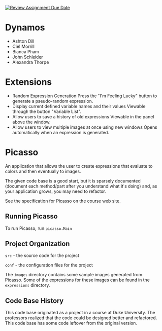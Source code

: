 [![Review Assignment Due Date](https://classroom.github.com/assets/deadline-readme-button-24ddc0f5d75046c5622901739e7c5dd533143b0c8e959d652212380cedb1ea36.svg)](https://classroom.github.com/a/1EiKHzOV)

# Dynamos
- Ashton Dill
- Ciel Morrill
- Bianca Pham
- John Schleider
- Alexandra Thorpe

# Extensions
- Random Expression Generation
Press the "I'm Feeling Lucky" button to generate a pseudo-random expression.
- Display current defined variable names and their values
Viewable through the button "Variable List".
- Allow users to save a history of old expressions
Viewable in the panel above the window.
- Allow users to view multiple images at once using new windows
Opens automatically when an expression is generated.

# Picasso

An application that allows the user to create expressions that
evaluate to colors and then eventually to images.

The given code base is a good start, but it is sparsely documented
(document each method/part after you understand what it's doing) and,
as your application grows, you may need to refactor.

See the specification for Picasso on the course web site.

## Running Picasso

To run Picasso, run `picasso.Main`

## Project Organization

`src` - the source code for the project

`conf` - the configuration files for the project

The `images` directory contains some sample images generated from Picasso.  Some of the expressions for these images can be found in the `expressions` directory.

## Code Base History

This code base originated as a project in a course at Duke University.  The professors realized that the code could be designed better and refactored.  This code base has some code leftover from the original version.